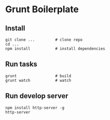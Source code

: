 # Grunt Boilerplate

## Install
    git clone ...         # clone repo
    cd ...
    npm install           # install dependencies

## Run tasks
    grunt                 # build
    grunt watch           # watch

## Run develop server
    npm install http-server -g
    http-server